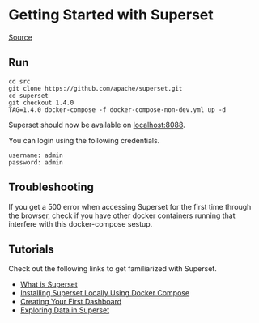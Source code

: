 # Getting Started with Superset

[Source](https://superset.apache.org/docs/installation/installing-superset-using-docker-compose)

## Run

```
cd src
git clone https://github.com/apache/superset.git
cd superset
git checkout 1.4.0
TAG=1.4.0 docker-compose -f docker-compose-non-dev.yml up -d
```

Superset should now be available on [localhost:8088](http://localhost:8088).

You can login using the following credentials.

```
username: admin
password: admin
```

## Troubleshooting

If you get a 500 error when accessing Superset for the first time through the browser, check if you have other docker containers running that interfere with this docker-compose sestup.

## Tutorials

Check out the following links to get familiarized with Superset.

- [What is Superset](https://superset.apache.org/docs/intro)
- [Installing Superset Locally Using Docker Compose](https://superset.apache.org/docs/installation/installing-superset-using-docker-compose)
- [Creating Your First Dashboard](https://superset.apache.org/docs/creating-charts-dashboards/creating-your-first-dashboard)
- [Exploring Data in Superset](https://superset.apache.org/docs/creating-charts-dashboards/exploring-data)